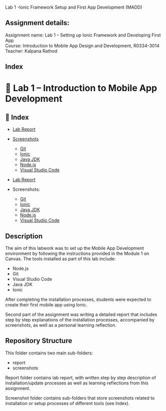 Lab 1 -Ionic Framework Setup and First App Development (MADD)

## Assignment details:

Assignment name: Lab 1 – Setting up Ionic Framework and Developing First App  
Course: Introduction to Mobile App Design and Development, R0334-3014  
Teacher: Kalpana Rathod

## Index

# 📘 Lab 1 – Introduction to Mobile App Development

## 📂 Index
- [Lab Report](./report/REPORT.md)  
- [Screenshots](./screenshots)  
  - [Git](./screenshots/git)  
  - [Ionic](./screenshots/ionic)  
  - [Java JDK](./screenshots/java_jdk)  
  - [Node.js](./screenshots/node.js)  
  - [Visual Studio Code](./screenshots/visual_studio_code)  

- [Lab Report](report/REPORT.md) 
- Screenshots:
  - [Git](screenshots/git) 
  - [Ionic](screenshots/ionic) 
  - [Java JDK](screenshots/java_jdk) 
  - [Node.js](screenshots/node.js) 
  - [Visual Studio Code](screenshots/visual_studio_code) 


## Description

The aim of this labwork was to set up the Mobile App Development environment by following the instructions provided in the Module 1 on Canvas. The tools installed as part of this lab include:

- Node.js  
- Git  
- Visual Studio Code  
- Java JDK  
- Ionic  

After completing the installation processes, students were expected to create their first mobile app using Ionic. 

Second part of the assignment was writing a detailed report that includes step by step explanations of the installation processes, accompanied by screenshots, as well as a personal learning reflection.

## Repository Structure

This folder contains two main sub-folders:
 - report
 - screenshots

Report folder contains lab report, with written step by step description of installation/update processes as well as learning reflections from this assignment. 

Screenshot folder contains sub-folders that store screenshots related to installation or setup processes of different tools (see Index).

